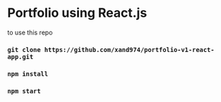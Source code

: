 # Portfolio using React.js

to use this repo

### `git clone https://github.com/xand974/portfolio-v1-react-app.git`

### `npm install`

### `npm start`
